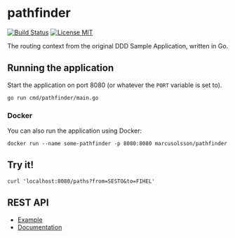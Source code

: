 pathfinder 
==========

[![Build Status](https://travis-ci.org/marcusolsson/pathfinder.svg?branch=master)](https://travis-ci.org/marcusolsson/pathfinder)
[![License MIT](https://img.shields.io/badge/license-MIT-lightgrey.svg?style=flat)](LICENSE)

The routing context from the original DDD Sample Application, written in Go.

## Running the application

Start the application on port 8080 (or whatever the `PORT` variable is set to).

```
go run cmd/pathfinder/main.go
```

### Docker

You can also run the application using Docker:

```
docker run --name some-pathfinder -p 8080:8080 marcusolsson/pathfinder
```

## Try it!

```
curl 'localhost:8080/paths?from=SESTO&to=FIHEL'
```

## REST API

- [Example](http://pathfinder.marcusoncode.se/paths?from=SESTO&to=CNHKG)
- [Documentation](http://pathfinder.marcusoncode.se/docs/)
